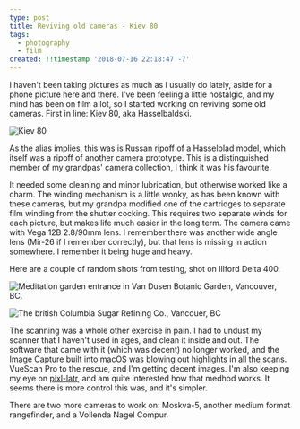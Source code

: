 ```yaml
---
type: post
title: Reviving old cameras - Kiev 80
tags:
  - photography
  - film
created: !!timestamp '2018-07-16 22:18:47 -7'
---
```

I haven't been taking pictures as much as I usually do lately, aside for a phone picture here and there. I've been feeling a little nostalgic, and my mind has been on film a lot, so I started working on reviving some old cameras. First in line: Kiev 80, aka Hasselbaldski.

![Kiev 80](/media/images/photos/2018/07/kiev80.jpg)

As the alias implies, this was is Russan ripoff of a Hasselblad model, which itself was a ripoff of another camera prototype. This is a distinguished member of my grandpas' camera collection, I think it was his favourite.

It needed some cleaning and minor lubrication, but otherwise worked like a charm. The winding mechanism is a little wonky, as has been known with these cameras, but my grandpa modified one of the cartridges to separate film winding from the shutter cocking. This requires two separate winds for each picture, but makes life much easier in the long term. The camera came with Vega 12B 2.8/90mm lens. I remember there was another wide angle lens (Mir-26 if I remember correctly), but that lens is missing in action somewhere. I remember it being huge and heavy.

Here are a couple of random shots from testing, shot on Illford Delta 400.


![Meditation garden entrance in Van Dusen Botanic Garden, Vancouver, BC. ](/media/images/photos/2018/07/vandusen-zen.jpg)

![The british Columbia Sugar Refining Co., Vancouer, BC](/media/images/photos/2018/07/bc-sugar.jpg)

The scanning was a whole other exercise in pain. I had to undust my scanner that I haven't used in ages, and clean it inside and out. The software that came with it (which was decent) no longer worked, and the Image Capture built into macOS was blowing out highlights in all the scans. VueScan Pro to the rescue, and I'm getting decent images. I'm also keeping my eye on [pixl-latr](http://pixl-latr.com), and am quite interested how that medhod works. It seems there is more control this was, and it's simpler.

There are two more cameras to work on: Moskva-5, another medium format rangefinder, and a Vollenda Nagel Compur.

